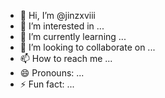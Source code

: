 - 👋 Hi, I’m @jinzxviii
- 👀 I’m interested in ...
- 🌱 I’m currently learning ...
- 💞️ I’m looking to collaborate on ...
- 📫 How to reach me ...
- 😄 Pronouns: ...
- ⚡ Fun fact: ...

<!---
jinzxviii/jinzxviii is a ✨ special ✨ repository because its `README.md` (this file) appears on your GitHub profile.
You can click the Preview link to take a look at your changes.
--->
